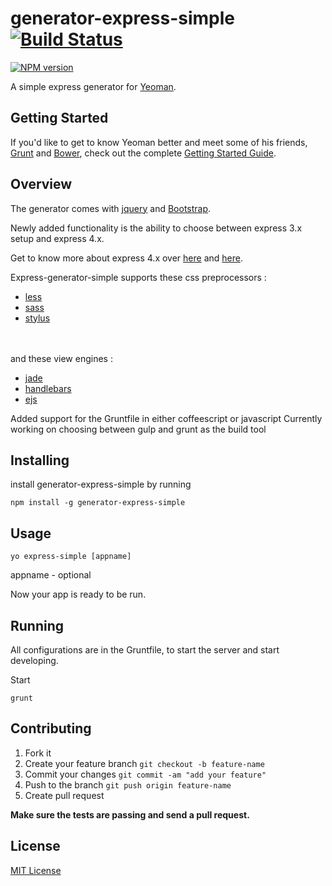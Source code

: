 # generator-express-simple [![Build Status](https://secure.travis-ci.org/ngenerio/generator-express-simple.png?branch=master)](https://travis-ci.org/ngenerio/generator-express-simple)
[![NPM version](https://badge.fury.io/js/generator-express-simple.png)](http://badge.fury.io/js/generator-express-simple)

A simple express generator for [Yeoman](http://yeoman.io).


## Getting Started

If you'd like to get to know Yeoman better and meet some of his friends, [Grunt](http://gruntjs.com) and [Bower](http://bower.io), check out the complete [Getting Started Guide](https://github.com/yeoman/yeoman/wiki/Getting-Started).

## Overview

The generator comes with [jquery](http://jquery.com) and [Bootstrap](http://getbootstrap.com).

Newly added functionality is the ability to choose between express 3.x setup and express 4.x.

Get to know more about express 4.x over [here](https://github.com/visionmedia/express/wiki/Migrating-from-3.x-to-4.x) and [here](https://github.com/visionmedia/express/wiki/Migrating-from-3.x-to-4.x).

Express-generator-simple supports these css preprocessors :

- [less](http://lesscss.org)
- [sass](http://sass-lang.com)
- [stylus](http://learnboost.github.io/stylus/)

<br></br>and these view engines :

- [jade](http://jade-lang.com)
- [handlebars](http://handlebarsjs.com)
- [ejs](https://github.com/visionmedia/ejs)

Added support for the Gruntfile in either coffeescript or javascript
Currently working on choosing between gulp and grunt as the build tool

## Installing

install generator-express-simple by running

```shell
npm install -g generator-express-simple
```

## Usage
```shell
yo express-simple [appname]
```
appname - optional

Now your app is ready to be run.

## Running
All configurations are in the Gruntfile, to start the server and start developing.

Start

```shell
grunt
```
## Contributing
1. Fork it
2. Create your feature branch ```git checkout -b feature-name```
3. Commit your changes ```git commit -am "add your feature"```
4. Push to the branch ```git push origin feature-name```
5. Create pull request

**Make sure the tests are passing and send a pull request.**

## License

[MIT License](http://en.wikipedia.org/wiki/MIT_License)
